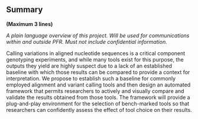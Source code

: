 ## Summary
**(Maximum 3 lines)**

_A plain language overview of this project. Will be used for communications within and outside PFR.  Must not include confidential information._

Calling variations in aligned nucleotide sequences is a critical component genotyping experiments, and while many tools exist for this purpose, the outputs they yield are highly suspect due to a lack of an established baseline with which those results can be compared to provide a context for interpretation. We propose to establish such a baseline for commonly employed alignment and variant calling tools and then design an automated framework that permits researchers to actively and visually compare and validate the results obtained from those tools. The framework will provide a plug-and-play environment for the selection of bench-marked tools so that researchers can confidently assess the effect of tool choice on their results.
